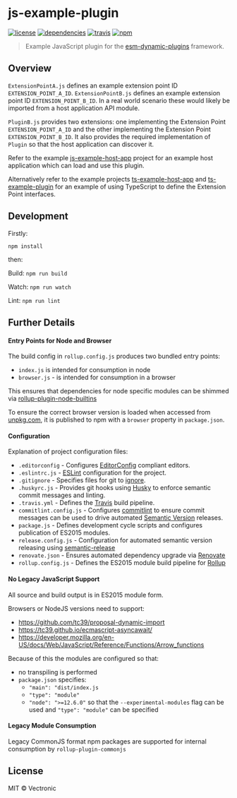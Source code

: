 # js-example-plugin
[![license](https://img.shields.io/github/license/flowscripter/js-example-plugin.svg)](https://github.com/flowscripter/js-example-plugin/blob/master/LICENSE.md)
[![dependencies](https://img.shields.io/david/flowscripter/js-example-plugin.svg)](https://david-dm.org/flowscripter/js-example-plugin)
[![travis](https://api.travis-ci.com/flowscripter/js-example-plugin.svg)](https://travis-ci.com/flowscripter/js-example-plugin)
[![npm](https://img.shields.io/npm/v/@flowscripter/js-example-plugin.svg)](https://www.npmjs.com/package/@flowscripter/js-example-plugin)

> Example JavaScript plugin for the [esm-dynamic-plugins](https://github.com/flowscripter/esm-dynamic-plugins) framework.

## Overview

`ExtensionPointA.js` defines an example extension point ID `EXTENSION_POINT_A_ID`. 
`ExtensionPointB.js` defines an example extension point ID `EXTENSION_POINT_B_ID`. 
In a real world scenario these would likely be imported from a host application API module.

`PluginB.js` provides two extensions: one implementing the Extension Point `EXTENSION_POINT_A_ID` and the
other implementing the Extension Point `EXTENSION_POINT_B_ID`. It also provides the required implementation
of `Plugin` so that the host application can discover it.

Refer to the example [js-example-host-app](https://github.com/flowscripter/js-example-host-app) project for an example host application
which can load and use this plugin. 

Alternatively refer to the example projects [ts-example-host-app](https://github.com/flowscripter/ts-example-host-app) and
[ts-example-plugin](https://github.com/flowscripter/ts-example-plugin) for an example of using TypeScript to define the 
Extension Point interfaces. 
  
## Development

Firstly: 

```
npm install
```

then:

Build: `npm run build`

Watch: `npm run watch`

Lint: `npm run lint`

## Further Details

#### Entry Points for Node and Browser

The build config in `rollup.config.js` produces two bundled entry points:
 
* `index.js` is intended for consumption in node
* `browser.js` - is intended for consumption in a browser

This ensures that dependencies for node specific modules can be shimmed via [rollup-plugin-node-builtins](https://github.com/calvinmetcalf/rollup-plugin-node-builtins)  

To ensure the correct browser version is loaded when accessed from [unpkg.com](https://unpkg.com), 
it is published to npm with a `browser` property in `package.json`.    

#### Configuration
Explanation of project configuration files:

* `.editorconfig` - Configures [EditorConfig](https://editorconfig.org) compliant editors.
* `.eslintrc.js` - [ESLint](https://eslint.org) configuration for the project.
* `.gitignore` - Specifies files for git to [ignore](https://git-scm.com/docs/gitignore). 
* `.huskyrc.js` - Provides git hooks using [Husky](https://github.com/typicode/husky) to enforce semantic commit messages and linting.   
* `.travis.yml` - Defines the [Travis](https://travis-ci.com) build pipeline.
* `commitlint.config.js` - Configures [commitlint](https://conventional-changelog.github.io/commitlint) to ensure commit messages can be used to drive automated [Semantic Version](https://semver.org) releases.
* `package.js` - Defines development cycle scripts and configures publication of ES2015 modules. 
* `release.config.js` - Configuration for automated semantic version releasing using [semantic-release](https://semantic-release.gitbook.io/semantic-release/)
* `renovate.json` - Ensures automated dependency upgrade via [Renovate](https://renovatebot.com)
* `rollup.config.js` - Defines the ES2015 module build pipeline for [Rollup](https://rollupjs.org/guide/en)

#### No Legacy JavaScript Support

All source and build output is in ES2015 module form. 

Browsers or NodeJS versions need to support:

* https://github.com/tc39/proposal-dynamic-import
* https://tc39.github.io/ecmascript-asyncawait/
* https://developer.mozilla.org/en-US/docs/Web/JavaScript/Reference/Functions/Arrow_functions

Because of this the modules are configured so that:
 
* no transpiling is performed
* `package.json` specifies:
    * `"main": "dist/index.js`
    * `"type": "module"`
    * `"node": ">=12.6.0"` so that the `--experimental-modules` flag can be used and `"type": "module"` can be specified

#### Legacy Module Consumption
 
Legacy CommonJS format npm packages are supported for internal consumption by `rollup-plugin-commonjs`

## License

MIT © Vectronic
